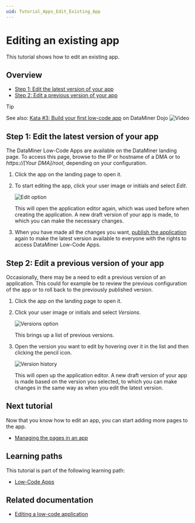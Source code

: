 ```yaml
---
uid: Tutorial_Apps_Edit_Existing_App
---
```

# Editing an existing app

This tutorial shows how to edit an existing app.

## Overview

- [Step 1: Edit the latest version of your app](#step-1-edit-the-latest-version-of-your-app)
- [Step 2: Edit a previous version of your app](#step-2-edit-a-previous-version-of-your-app)

> [!TIP]
> See also: [Kata #3: Build your first low-code app](https://community.dataminer.services/courses/kata-3/) on DataMiner Dojo ![Video](~/user-guide/images/video_Duo.png)

## Step 1: Edit the latest version of your app

The DataMiner Low-Code Apps are available on the DataMiner landing page. To access this page, browse to the IP or hostname of a DMA or to *https://[Your DMA]/root*, depending on your configuration.

1. Click the app on the landing page to open it.

1. To start editing the app, click your user image or initials and select *Edit*.

   ![Edit option](~/user-guide/images/EditApp.png)

   This will open the application editor again, which was used before when creating the application. A new draft version of your app is made, to which you can make the necessary changes.

1. When you have made all the changes you want, [publish the application](xref:Tutorial_Apps_Creating_And_Publishing#step-2-publish-the-app) again to make the latest version available to everyone with the rights to access DataMiner Low-Code Apps.

## Step 2: Edit a previous version of your app

Occasionally, there may be a need to edit a previous version of an application. This could for example be to review the previous configuration of the app or to roll back to the previously published version.

1. Click the app on the landing page to open it.

1. Click your user image or initials and select *Versions*.

   ![Versions option](~/user-guide/images/VersionsUser.png)

   This brings up a list of previous versions.

1. Open the version you want to edit by hovering over it in the list and then clicking the pencil icon.

   ![Version history](~/user-guide/images/EditHistory.png)

   This will open up the application editor. A new draft version of your app is made based on the version you selected, to which you can make changes in the same way as when you edit the latest version.

## Next tutorial

Now that you know how to edit an app, you can start adding more pages to the app.

- [Managing the pages in an app](xref:Tutorial_Apps_Managing_Pages)

## Learning paths

This tutorial is part of the following learning path:

- [Low-Code Apps](xref:Tutorial_Apps)

## Related documentation

- [Editing a low-code application](xref:Editing_custom_apps)
